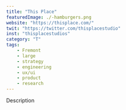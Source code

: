 ```yaml
---
title: "This Place"
featuredImage: ./-hamburgers.png
website: "https://thisplace.com/"
twit: "https://twitter.com/thisplacestudio"
inst: "thisplacestudios"
category: "T"
tags:
    - Fremont
    - large
    - strategy
    - engineering
    - ux/ui
    - product
    - research
---
```


Description
